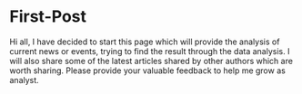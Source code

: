# First-Post
Hi all,  I have decided to start this page which will provide the analysis of current news or events, trying to find the result through the data analysis. I will also share some of the latest articles shared by other authors which are worth sharing. Please provide your valuable feedback to help me grow as analyst.
